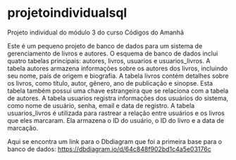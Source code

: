 # projetoindividualsql
Projeto individual do módulo 3 do curso Códigos do Amanhã 

Este é um pequeno projeto de banco de dados para um sistema de gerenciamento de livros e autores. 
O esquema de banco de dados inclui quatro tabelas principais: autores, livros, usuarios e usuarios_livros.
A tabela autores armazena informações sobre os autores dos livros, incluindo seu nome, país de origem e biografia.
A tabela livros contém detalhes sobre os livros, como título, autor, gênero, ano de publicação e sinopse. 
Esta tabela também possui uma chave estrangeira que se relaciona com a tabela de autores.
A tabela usuarios registra informações dos usuários do sistema, como nome de usuário, senha, email e data de registro.
A tabela usuarios_livros é utilizada para rastrear a relação entre usuários e os livros que eles marcaram. 
Ela armazena o ID do usuário, o ID do livro e a data de marcação.

Aqui se encontra um link para o Dbdiagram que foi a primeira base para o banco de dados: https://dbdiagram.io/d/64c848f902bd1c4a5e03176c

